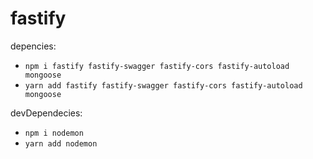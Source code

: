 # fastify

depencies:

- `npm i fastify fastify-swagger fastify-cors fastify-autoload mongoose`
- `yarn add fastify fastify-swagger fastify-cors fastify-autoload mongoose`

devDependecies:

- `npm i nodemon`
- `yarn add nodemon`
